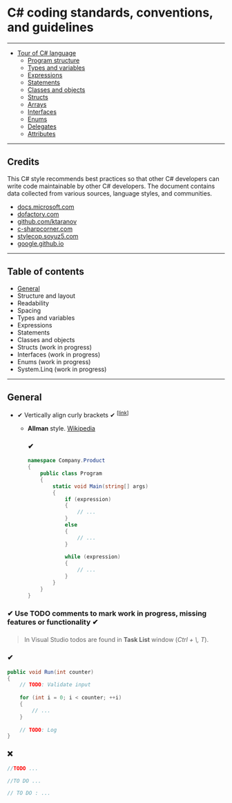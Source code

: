# C# coding standards, conventions, and guidelines



***

* [Tour of C# language](https://docs.microsoft.com/en-us/dotnet/csharp/tour-of-csharp/)
  - [Program structure](https://docs.microsoft.com/en-us/dotnet/csharp/tour-of-csharp/program-structure)
  - [Types and variables](https://docs.microsoft.com/en-us/dotnet/csharp/tour-of-csharp/types-and-variables)
  - [Expressions](https://docs.microsoft.com/en-us/dotnet/csharp/tour-of-csharp/expressions)
  - [Statements](https://docs.microsoft.com/en-us/dotnet/csharp/tour-of-csharp/statements)
  - [Classes and objects](https://docs.microsoft.com/en-us/dotnet/csharp/tour-of-csharp/classes-and-objects)
  - [Structs](https://docs.microsoft.com/en-us/dotnet/csharp/tour-of-csharp/structs)
  - [Arrays](https://docs.microsoft.com/en-us/dotnet/csharp/tour-of-csharp/arrays)
  - [Interfaces](https://docs.microsoft.com/en-us/dotnet/csharp/tour-of-csharp/interfaces)
  - [Enums](https://docs.microsoft.com/en-us/dotnet/csharp/tour-of-csharp/enums)
  - [Delegates](https://docs.microsoft.com/en-us/dotnet/csharp/tour-of-csharp/delegates)
  - [Attributes](https://docs.microsoft.com/en-us/dotnet/csharp/tour-of-csharp/attributes)

---

## Credits
This C# style recommends best practices so that other C# developers can write code maintainable by other C# developers.
The document contains data collected from various sources, language styles, and communities.  

  - [docs.microsoft.com](https://docs.microsoft.com/en-us/dotnet/csharp/tour-of-csharp/)
  - [dofactory.com](https://www.dofactory.com/reference/csharp-coding-standards)
  - [github.com/ktaranov](https://github.com/ktaranov/naming-convention/blob/master/C%23%20Coding%20Standards%20and%20Naming%20Conventions.md)
  - [c-sharpcorner.com](https://www.c-sharpcorner.com/article/stop-use-var-everywhere-and-think-before-use-underscore-with-private-variable-in/)
  - [stylecop.soyuz5.com](http://stylecop.soyuz5.com/StyleCop%20Rules.html)
  - [google.github.io](https://google.github.io/styleguide/javaguide.html)

***

## Table of contents

* [General](#general)
* Structure and layout
* Readability
* Spacing
* Types and variables
* Expressions
* Statements
* Classes and objects
* Structs (work in progress)
* Interfaces (work in progress)
* Enums (work in progress)
* System.Linq (work in progress)

***

## General

  * <a name="vertically-align-curly-brackets"></a>
    ✔ Vertically align curly brackets ✔
    <sup>[[link](#vertically-align-curly-brackets)]</sup>

    * **Allman** style. [Wikipedia](https://en.wikipedia.org/wiki/Indentation_style)
    
        ### ✔
        ``` csharp
        namespace Company.Product
        {
            public class Program
            {
                static void Main(string[] args)
                {
                    if (expression)
                    {
                        // ...
                    }
                    else
                    {
                        // ...    
                    }
              
                    while (expression)
                    {
                        // ...
                    }
                }
            }
        }
        ```

### ✔ Use TODO comments to mark work in progress, missing features or functionality ✔
###

> In Visual Studio todos are found in **Task List** window (*Ctrl + \\, T*).  

### ✔
``` csharp
public void Run(int counter)
{
    // TODO: Validate input
    
    for (int i = 0; i < counter; ++i)
    {
        // ...
    }
    
    // TODO: Log
}
```

### ❌ 
``` csharp
//TODO ...
```
``` csharp
//TO DO ...
```
``` csharp
// TO DO : ...
```



